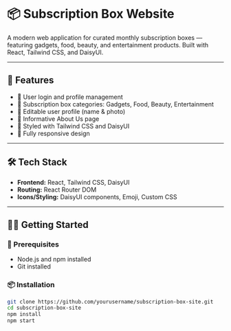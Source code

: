 # 📦 Subscription Box Website

A modern web application for curated monthly subscription boxes — featuring gadgets, food, beauty, and entertainment products. Built with React, Tailwind CSS, and DaisyUI.

---

## 🚀 Features

- 🧠 User login and profile management
- 🎁 Subscription box categories: Gadgets, Food, Beauty, Entertainment
- 📝 Editable user profile (name & photo)
- 📄 Informative About Us page
- 💅 Styled with Tailwind CSS and DaisyUI
- 📱 Fully responsive design

---

## 🛠️ Tech Stack

- **Frontend:** React, Tailwind CSS, DaisyUI
- **Routing:** React Router DOM
- **Icons/Styling:** DaisyUI components, Emoji, Custom CSS

---

## 🧑‍💻 Getting Started

### 🔧 Prerequisites

- Node.js and npm installed
- Git installed

### 📦 Installation

```bash
git clone https://github.com/yourusername/subscription-box-site.git
cd subscription-box-site
npm install
npm start
